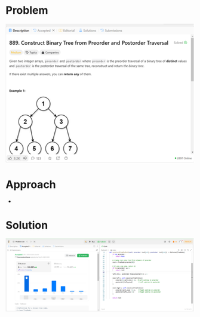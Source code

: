 # Problem
![Problem Description](https://github.com/praiseorji4/leetcode-daily/blob/main/solutions/2025-02/day23/images/problem.png?raw=true)

# Approach
-

# Solution
![Submission Results](https://github.com/praiseorji4/leetcode-daily/blob/main/solutions/2025-02/day23/images/submission.png?raw=true)